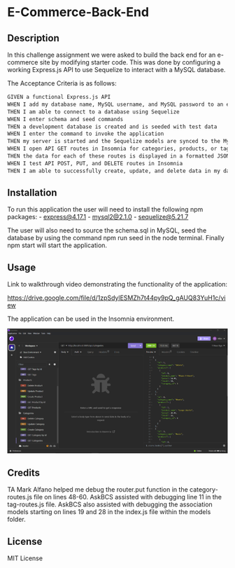 # E-Commerce-Back-End

## Description

In this challenge assignment we were asked to build the back end for an e-commerce site by modifying starter code. This was done by configuring a working Express.js API to use Sequelize to interact with a MySQL database. 

The Acceptance Criteria is as follows:

```md
GIVEN a functional Express.js API
WHEN I add my database name, MySQL username, and MySQL password to an environment variable file
THEN I am able to connect to a database using Sequelize
WHEN I enter schema and seed commands
THEN a development database is created and is seeded with test data
WHEN I enter the command to invoke the application
THEN my server is started and the Sequelize models are synced to the MySQL database
WHEN I open API GET routes in Insomnia for categories, products, or tags
THEN the data for each of these routes is displayed in a formatted JSON
WHEN I test API POST, PUT, and DELETE routes in Insomnia
THEN I am able to successfully create, update, and delete data in my database
```

## Installation

To run this application the user will need to install the following npm packages:
    - express@4.17.1
    - mysql2@2.1.0
    - sequelize@5.21.7

The user will also need to source the schema.sql in MySQL, seed the database by using the command npm run seed in the node terminal. Finally npm start will start the application.


## Usage

Link to walkthrough video demonstrating the functionality of the application:

https://drive.google.com/file/d/1zpSdylESMZh7t44py9pQ_gAUQ83YuH1c/view


The application can be used in the Insomnia environment.

![Insomnia Screenshot](<./assets/Screenshot.png>)

## Credits

TA Mark Alfano helped me debug the router.put function in the category-routes.js file on lines 48-60.
AskBCS assisted with debugging line 11 in the tag-routes.js file.
AskBCS also assisted with debugging the association models starting on lines 19 and 28 in the index.js file within the models folder.


## License

MIT License










